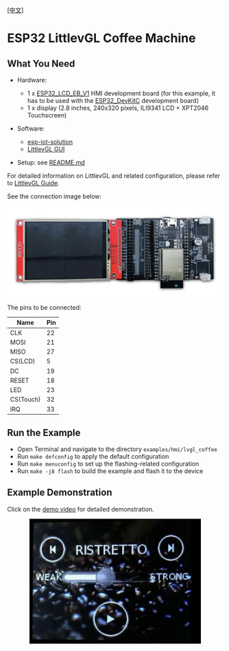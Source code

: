 [[中文]](./lvgl_coffee_cn.md)

# ESP32 LittlevGL Coffee Machine

## What You Need

- Hardware: 
	* 1 x [ESP32\_LCD\_EB\_V1](../../../documents/evaluation_boards/ESP32_LCD_EB_guide_en.md) HMI development board (for this example, it has to be used with the [ESP32_DevKitC](https://docs.espressif.com/projects/esp-idf/en/latest/hw-reference/modules-and-boards.html#esp32-devkitc-v4) development board)
	* 1 x display (2.8 inches, 240x320 pixels, ILI9341 LCD + XPT2046 Touchscreen)
- Software:
	* [esp-iot-solution](https://github.com/espressif/esp-iot-solution)
	* [LittlevGL GUI](https://littlevgl.com/)

- Setup: see [README.md](../../../README.md#preparation)

For detailed information on LittlevGL and related configuration, please refer to [LittlevGL Guide](../../../documents/hmi_solution/littlevgl/littlevgl_guide_en.md).

See the connection image below:

<div align="center"><img src="../../../documents/_static/hmi_solution/lcd_connect.jpg" width = "700" alt="lcd_connect" align=center /></div>  

The pins to be connected:

Name | Pin
-------- | -----
CLK | 22
MOSI | 21
MISO | 27
CS(LCD) | 5
DC | 19
RESET | 18
LED | 23
CS(Touch) | 32
IRQ | 33

## Run the Example

- Open Terminal and navigate to the directory `examples/hmi/lvgl_coffee`
- Run `make defconfig` to apply the default configuration
- Run `make menuconfig` to set up the flashing-related configuration
- Run `make -j8 flash` to build the example and flash it to the device

## Example Demonstration

Click on the [demo video](http://demo.iot.espressif.cn:8887/cmp/demo/lvgl_coffee.mp4) for detailed demonstration.

<div align="center"><img src="../../../documents/_static/hmi_solution/littlevgl/lvgl_coffee.jpg" width = "400" alt="lvgl_coffee" align=center /></div>  